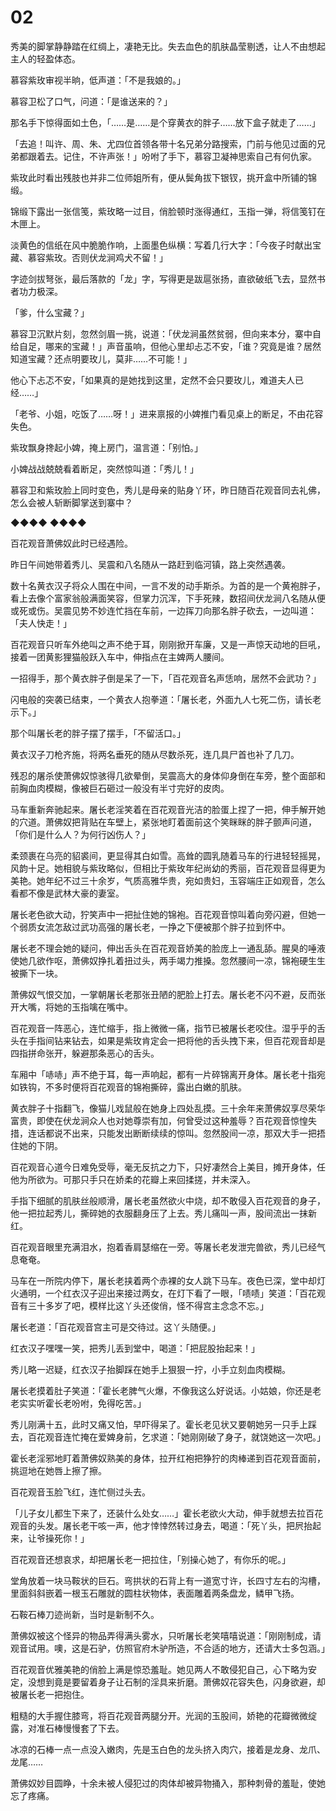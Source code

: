 # 02

秀美的脚掌静静踏在红绸上，凄艳无比。失去血色的肌肤晶莹剔透，让人不由想起主人的轻盈体态。

慕容紫玫审视半晌，低声道：「不是我娘的。」

慕容卫松了口气，问道：「是谁送来的？」

那名手下惊得面如土色，「……是……是个穿黄衣的胖子……放下盒子就走了……」

「去追！叫许、周、朱、尤四位首领各带十名兄弟分路搜索，门前与他见过面的兄弟都跟着去。记住，不许声张！」吩咐了手下，慕容卫凝神思索自己有何仇家。

紫玫此时看出残肢也并非二位师姐所有，便从鬓角拔下银钗，挑开盒中所铺的锦缎。

锦缎下露出一张信笺，紫玫略一过目，俏脸顿时涨得通红，玉指一弹，将信笺钉在木匣上。

淡黄色的信纸在风中脆脆作响，上面墨色纵横：写着几行大字：「今夜子时献出宝藏、慕容紫玫。否则伏龙涧鸡犬不留！」

字迹剑拔弩张，最后落款的「龙」字，写得更是跋扈张扬，直欲破纸飞去，显然书者功力极深。

「爹，什么宝藏？」

慕容卫沉默片刻，忽然剑眉一挑，说道：「伏龙涧虽然贫弱，但向来本分，寨中自给自足，哪来的宝藏！」声音虽响，但他心里却忐忑不安，「谁？究竟是谁？居然知道宝藏？还点明要玫儿，莫非……不可能！」

他心下忐忑不安，「如果真的是她找到这里，定然不会只要玫儿，难道夫人已经……」

「老爷、小姐，吃饭了……呀！」进来禀报的小婢推门看见桌上的断足，不由花容失色。

紫玫飘身搀起小婢，掩上房门，温言道：「别怕。」

小婢战战兢兢看着断足，突然惊叫道：「秀儿！」

慕容卫和紫玫脸上同时变色，秀儿是母亲的贴身丫环，昨日随百花观音同去礼佛，怎么会被人斩断脚掌送到寨中？

◆◆◆◆ ◆◆◆◆

百花观音萧佛奴此时已经遇险。

昨日午间她带着秀儿、吴震和八名随从一路赶到临河镇，路上突然遇袭。

数十名黄衣汉子将众人围在中间，一言不发的动手斯杀。为首的是一个黄袍胖子，看上去像个富家翁般满面笑容，但掌力沉浑，下手死辣，数招间伏龙涧八名随从便或死或伤。吴震见势不妙连忙挡在车前，一边挥刀向那名胖子砍去，一边叫道：「夫人快走！」

百花观音只听车外绝叫之声不绝于耳，刚刚掀开车廉，又是一声惊天动地的巨吼，接着一团黄影狸猫般跃入车中，伸指点在主婢两人腰间。

一招得手，那个黄衣胖子倒是呆了一下，「百花观音名声恁响，居然不会武功？」

闪电般的突袭已结束，一个黄衣人抱拳道：「屠长老，外面九人七死二伤，请长老示下。」

那个叫屠长老的胖子摆了摆手，「不留活口。」

黄衣汉子刀枪齐施，将两名垂死的随从尽数杀死，连几具尸首也补了几刀。

残忍的屠杀使萧佛奴惊骇得几欲晕倒，吴震高大的身体仰身倒在车旁，整个面部和前胸血肉模糊，像被巨石砸过一般没有半寸完好的皮肉。

马车重新奔驰起来。屠长老淫笑着在百花观音光洁的脸蛋上捏了一把，伸手解开她的穴道。萧佛奴把背贴在车壁上，紧张地盯着面前这个笑眯眯的胖子颤声问道，「你们是什么人？为何行凶伤人？」

柔颈裹在乌亮的貂裘间，更显得其白如雪。高耸的圆乳随着马车的行进轻轻摇晃，风韵十足。她相貌与紫玫略似，但相比于紫玫年纪尚幼的秀丽，百花观音显得更为美艳。她年纪不过三十余岁，气质高雅华贵，宛如贵妇，玉容端庄正如观音，怎么看都不像是武林大豪的妻室。

屠长老色欲大动，狞笑声中一把扯住她的锦袍。百花观音惊叫着向旁闪避，但她一个弱质女流怎敌过武功高强的屠长老，一挣之下便被那个胖子拉到怀中。

屠长老不理会她的疑问，伸出舌头在百花观音娇美的脸庞上一通乱舔。腥臭的唾液使她几欲作呕，萧佛奴挣扎着扭过头，两手竭力推搡。忽然腰间一凉，锦袍硬生生被撕下一块。

萧佛奴气恨交加，一掌朝屠长老那张丑陋的肥脸上打去。屠长老不闪不避，反而张开大嘴，将她的玉指噙在嘴中。

百花观音一阵恶心，连忙缩手，指上微微一痛，指节已被屠长老咬住。湿乎乎的舌头在手指间钻来钻去，如果是紫玫肯定会一把将他的舌头拽下来，但百花观音却是四指拼命张开，躲避那条恶心的舌头。

车厢中「哧哧」声不绝于耳，每一声响起，都有一片碎锦离开身体。屠长老十指宛如铁钩，不多时便将百花观音的锦袍撕碎，露出白嫩的肌肤。

黄衣胖子十指翻飞，像猫儿戏鼠般在她身上四处乱摸。三十余年来萧佛奴享尽荣华富贵，即使在伏龙涧众人也对她尊崇有加，何曾受过这种羞辱？百花观音惊惶失措，连话都说不出来，只能发出断断续续的惊叫。忽然股间一凉，那双大手一把捂住她的下阴。

百花观音心道今日难免受辱，毫无反抗之力下，只好凄然合上美目，摊开身体，任他为所欲为。可那只手只在娇柔的花瓣上来回揉搓，并未深入。

手指下细腻的肌肤丝般顺滑，屠长老虽然欲火中烧，却不敢侵入百花观音的身子，他一把拉起秀儿，撕碎她的衣服翻身压了上去。秀儿痛叫一声，股间流出一抹新红。

百花观音眼里充满泪水，抱着香肩瑟缩在一旁。等屠长老发泄完兽欲，秀儿已经气息奄奄。

马车在一所院内停下，屠长老挟着两个赤裸的女人跳下马车。夜色已深，堂中却灯火通明，一个红衣汉子迎出来接过两女，在灯下看了一眼，「啧啧」笑道：「百花观音有三十多岁了吧，模样比这丫头还俊俏，怪不得宫主念念不忘。」

屠长老道：「百花观音宫主可是交待过。这丫头随便。」

红衣汉子嘿嘿一笑，把秀儿丢到堂中，喝道：「把屁股抬起来！」

秀儿略一迟疑，红衣汉子抬脚踩在她手上狠狠一拧，小手立刻血肉模糊。

屠长老摸着肚子笑道：「霍长老脾气火爆，不像我这么好说话。小姑娘，你还是老老实实听霍长老吩咐，免得吃苦。」

秀儿刚满十五，此时又痛又怕，早吓得呆了。霍长老见状又要朝她另一只手上踩去，百花观音连忙掩在爱婢身前，乞求道：「她刚刚破了身子，就饶她这一次吧。」

霍长老淫邪地盯着萧佛奴熟美的身体，拉开红袍把狰狞的肉棒递到百花观音面前，挑逗地在她唇上擦了擦。

百花观音玉脸飞红，连忙侧过头去。

「儿子女儿都生下来了，还装什么处女……」霍长老欲火大动，伸手就想去拉百花观音的头发。屠长老干咳一声，他才悻悻然转过身去，喝道：「死丫头，把屄抬起来，让爷操死你！」

百花观音还想哀求，却把屠长老一把拉住，「别操心她了，有你乐的呢。」

堂角放着一块马鞍状的巨石。弯拱状的石背上有一道宽寸许，长四寸左右的沟槽，里面斜斜嵌着一根玉石雕就的圆柱状物体，表面雕着两条盘龙，鳞甲飞扬。

石鞍石棒刀迹尚新，当时是新制不久。

萧佛奴被这个怪异的物品弄得满头雾水，只听屠长老笑嘻嘻说道：「刚刚制成，请观音试用。噢，这是石驴，仿照官府木驴所造，不合适的地方，还请大士多包涵。」

百花观音优雅美艳的俏脸上满是惊恐羞耻。她见两人不敢侵犯自己，心下略为安定，没想到竟是要留着身子让石制的淫具来折磨。萧佛奴花容失色，闪身欲避，却被屠长老一把抱住。

粗糙的大手握住膝弯，将百花观音两腿分开。光润的玉股间，娇艳的花瓣微微绽露，对准石棒慢慢套了下去。

冰凉的石棒一点一点没入嫩肉，先是玉白色的龙头挤入肉穴，接着是龙身、龙爪、龙尾……

萧佛奴妙目圆睁，十余未被人侵犯过的肉体却被异物捅入，那种刺骨的羞耻，使她忘了疼痛。


